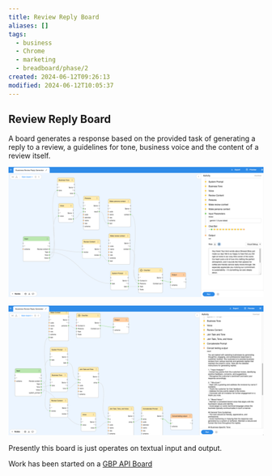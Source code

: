 ```yaml
---
title: Review Reply Board
aliases: []
tags:
  - business
  - Chrome
  - marketing
  - breadboard/phase/2
created: 2024-06-12T09:26:13
modified: 2024-06-12T10:05:37
---
```


## Review Reply Board

A board generates a response based on the provided task of generating a reply to a review, a guidelines for tone, business voice and the content of a review itself.

![](files/Pasted%20image%2020240612092655.png)

![](files/Pasted%20image%2020240612092647.png)

Presently this board is just operates on textual input and output.

Work has been started on a [GBP API Board](projects/Breadboard/Phase%202/GBP%20API%20Board.md)
